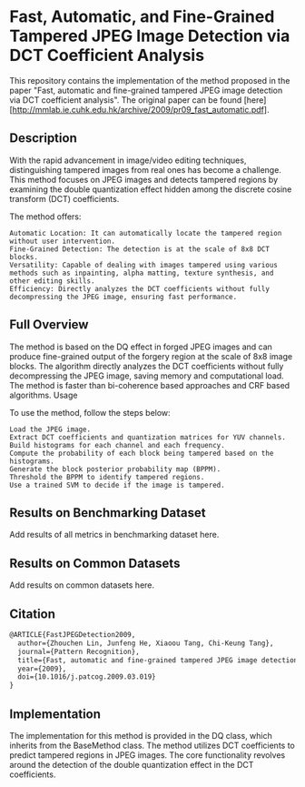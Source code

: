 # Fast, Automatic, and Fine-Grained Tampered JPEG Image Detection via DCT Coefficient Analysis

This repository contains the implementation of the method proposed in the paper "Fast, automatic and fine-grained tampered JPEG image detection via DCT coefficient analysis". The original paper can be found [here][http://mmlab.ie.cuhk.edu.hk/archive/2009/pr09_fast_automatic.pdf].
## Description

With the rapid advancement in image/video editing techniques, distinguishing tampered images from real ones has become a challenge. This method focuses on JPEG images and detects tampered regions by examining the double quantization effect hidden among the discrete cosine transform (DCT) coefficients.

The method offers:

    Automatic Location: It can automatically locate the tampered region without user intervention.
    Fine-Grained Detection: The detection is at the scale of 8x8 DCT blocks.
    Versatility: Capable of dealing with images tampered using various methods such as inpainting, alpha matting, texture synthesis, and other editing skills.
    Efficiency: Directly analyzes the DCT coefficients without fully decompressing the JPEG image, ensuring fast performance.

## Full Overview

The method is based on the DQ effect in forged JPEG images and can produce fine-grained output of the forgery region at the scale of 8x8 image blocks. The algorithm directly analyzes the DCT coefficients without fully decompressing the JPEG image, saving memory and computational load. The method is faster than bi-coherence based approaches and CRF based algorithms.
Usage

To use the method, follow the steps below:

    Load the JPEG image.
    Extract DCT coefficients and quantization matrices for YUV channels.
    Build histograms for each channel and each frequency.
    Compute the probability of each block being tampered based on the histograms.
    Generate the block posterior probability map (BPPM).
    Threshold the BPPM to identify tampered regions.
    Use a trained SVM to decide if the image is tampered.

## Results on Benchmarking Dataset

Add results of all metrics in benchmarking dataset here.
## Results on Common Datasets

Add results on common datasets here.
## Citation


```tex
@ARTICLE{FastJPEGDetection2009,
  author={Zhouchen Lin, Junfeng He, Xiaoou Tang, Chi-Keung Tang},
  journal={Pattern Recognition},
  title={Fast, automatic and fine-grained tampered JPEG image detection via DCT coefficient analysis},
  year={2009},
  doi={10.1016/j.patcog.2009.03.019}
}
```

## Implementation

The implementation for this method is provided in the DQ class, which inherits from the BaseMethod class. The method utilizes DCT coefficients to predict tampered regions in JPEG images. The core functionality revolves around the detection of the double quantization effect in the DCT coefficients.